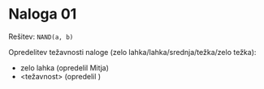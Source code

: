 # Naloga 01

Rešitev: `NAND(a, b)`

Opredelitev težavnosti naloge (zelo lahka/lahka/srednja/težka/zelo težka):
- zelo lahka (opredelil Mitja)
- <težavnost> (opredelil <oseba>)
